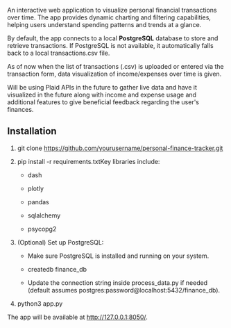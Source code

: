 An interactive web application to visualize personal financial transactions over time. The app provides dynamic charting and filtering capabilities, helping users understand spending patterns and trends at a glance.

By default, the app connects to a local **PostgreSQL** database to store and retrieve transactions. If PostgreSQL is not available, it automatically falls back to a local transactions.csv file.

As of now when the list of transactions (.csv) is uploaded or entered via the transaction form, data visualization of income/expenses over time is given.

Will be using Plaid APIs in the future to gather live data and have it visualized in the future along with income and expense usage and additional features to give beneficial feedback regarding the user's finances.

Installation
------------

1.  git clone https://github.com/yourusername/personal-finance-tracker.git
    
2.  pip install -r requirements.txtKey libraries include:
    
    *   dash
        
    *   plotly
        
    *   pandas
        
    *   sqlalchemy
        
    *   psycopg2
        
3.  (Optional) Set up PostgreSQL:
    
    *   Make sure PostgreSQL is installed and running on your system.
        
    *   createdb finance\_db
        
    *   Update the connection string inside process\_data.py if needed (default assumes postgres:password@localhost:5432/finance\_db).
        
4.  python3 app.py
    

The app will be available at http://127.0.0.1:8050/.
